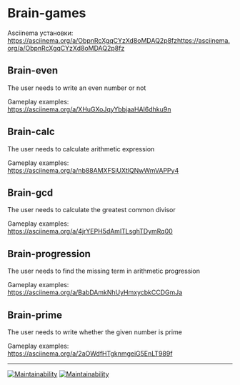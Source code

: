 # Brain-games
Asciinema установки: https://asciinema.org/a/ObpnRcXgqCYzXd8oMDAQ2p8fzhttps://asciinema.org/a/ObpnRcXgqCYzXd8oMDAQ2p8fz

## Brain-even
The user needs to write an even number or not

Gameplay examples: https://asciinema.org/a/XHuGXoJqyYbbjaaHAI6dhku9n

## Brain-calc
The user needs to calculate arithmetic expression

Gameplay examples: https://asciinema.org/a/nb88AMXFSiUXtlQNwWmVAPPy4

## Brain-gcd
The user needs to calculate the greatest common divisor

Gameplay examples: https://asciinema.org/a/4jrYEPH5dAmlTLsghTDymRq00

## Brain-progression
The user needs to find the missing term in arithmetic progression

Gameplay examples: https://asciinema.org/a/BabDAmkNhUyHmxycbkCCDGmJa

## Brain-prime
The user needs to write whether the given number is prime

Gameplay examples:  https://asciinema.org/a/2aOWdfHTgknmgeiG5EnLT989f

---
[![Maintainability](https://api.codeclimate.com/v1/badges/a99a88d28ad37a79dbf6/maintainability)](https://codeclimate.com/github/codeclimate/codeclimate/maintainability)
[![Maintainability](https://github.com/gafetinov/frontend-project-lvl1/workflows/Node%20CI/badge.svg)](https://github.com/gafetinov/frontend-project-lvl1/actions)
